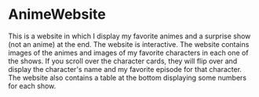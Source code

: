 # AnimeWebsite
This is a website in which I display my favorite animes and a surprise show (not an anime) at the end. The website is interactive.
The website contains images of the animes and images of my favorite characters in each one of the shows. If you scroll over the 
character cards, they will flip over and display the character's name and my favorite episode for that character. The website
also contains a table at the bottom displaying some numbers for each show.

